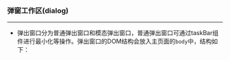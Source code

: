### 弹窗工作区(dialog)
***

* 弹出窗口分为普通弹出窗口和模态弹出窗口，普通弹出窗口可通过taskBar组件进行最小化等操作。弹出窗口的DOM结构会放入主页面的`body`中，结构如下：
      <div class="bjui-dialog bjui-dialog-container">
          <div class="dialogHeader">
              <!-- 最大化、最小化、关闭等按钮区 -->
              <h1><!-- 标题 --></h1>
          </div>
          <div class="dialogContent unitBox">
              <!-- 页片内容区 -->
          </div>
          <!-- 用于调整大小的div片断 -->
      </div>